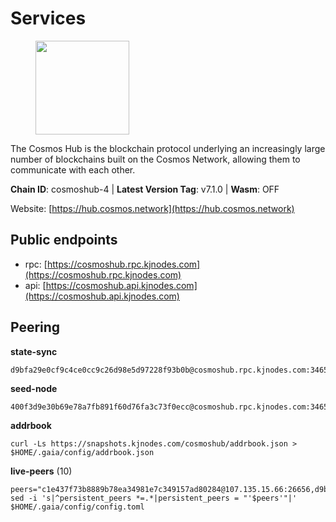 # Services

<figure><img src="https://raw.githubusercontent.com/kj89/testnet_manuals/main/pingpub/logos/cosmoshub.png" width="150" alt=""><figcaption></figcaption></figure>

The Cosmos Hub is the blockchain protocol underlying an  increasingly large number of blockchains built on the  Cosmos Network, allowing them to communicate with each other.

**Chain ID**: cosmoshub-4 | **Latest Version Tag**: v7.1.0 | **Wasm**: OFF

Website: [https://hub.cosmos.network](https://hub.cosmos.network)


## Public endpoints

* rpc: [https://cosmoshub.rpc.kjnodes.com](https://cosmoshub.rpc.kjnodes.com)
* api: [https://cosmoshub.api.kjnodes.com](https://cosmoshub.api.kjnodes.com)

## Peering

**state-sync**

```
d9bfa29e0cf9c4ce0cc9c26d98e5d97228f93b0b@cosmoshub.rpc.kjnodes.com:34656
```

**seed-node**

```
400f3d9e30b69e78a7fb891f60d76fa3c73f0ecc@cosmoshub.rpc.kjnodes.com:34659
```

**addrbook**
```
curl -Ls https://snapshots.kjnodes.com/cosmoshub/addrbook.json > $HOME/.gaia/config/addrbook.json
```

**live-peers** (10)
```
peers="c1e437f73b8889b78ea34981e7c349157ad80284@107.135.15.66:26656,d9bfa29e0cf9c4ce0cc9c26d98e5d97228f93b0b@65.109.88.38:34656,8dc4fd0007c74bdf4b7ee1e5a3ab68161cc8f845@142.132.208.213:26656,a784d54afef0bb2000bb1bc116ad62de4488fc19@173.212.199.111:26656,915a5d104236764e33d5f7fd8d6c946e66766723@34.74.124.82:26656,aea820ece7c45c0a8b5dababc9ea813f7eb62638@93.186.201.125:26656,27ad834c62dbefc5beb74be7575515927bd07c58@193.176.85.151:26656,52a6b8f416ba3ed2aafa72e35df28ee4c3ee547b@5.9.108.156:36656,73c2a86cc0d4b51c81bd0e36cee69f1731bcda0d@23.88.69.157:26656,b4df042182f7c4e1ebcc537e721b9d7f0f8d9c76@51.15.82.190:26656"
sed -i 's|^persistent_peers *=.*|persistent_peers = "'$peers'"|' $HOME/.gaia/config/config.toml
```
